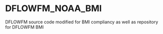 # DFLOWFM_NOAA_BMI
DFLOWFM source code modified for BMI compliancy as well as repository for DFLOWFM BMI
